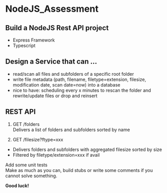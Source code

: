 # NodeJS_Assessment
## Build a NodeJS Rest API project  
- Express Framework  
- Typescript  

## Design a Service that can ...
- read/scan all files and subfolders of a specific root folder  
- write file metadata (path, filename, filetype=extension, filesize, modification date, scan date=now) into a database  
- nice to have: scheduling every x minutes to rescan the folder and rewrite/update files or drop and reinsert  

## REST API  
1. GET /folders  
Delivers a list of folders and subfolders sorted by name  

2. GET /filesize?ftype=xxx  
- Delivers folders and subfolders with aggregated filesize sorted by size  
- Filtered by filetype/extension=xxx if avail  

Add some unit tests  
Make as much as you can, build stubs or write some comments if you cannot solve something. 

**Good luck!**